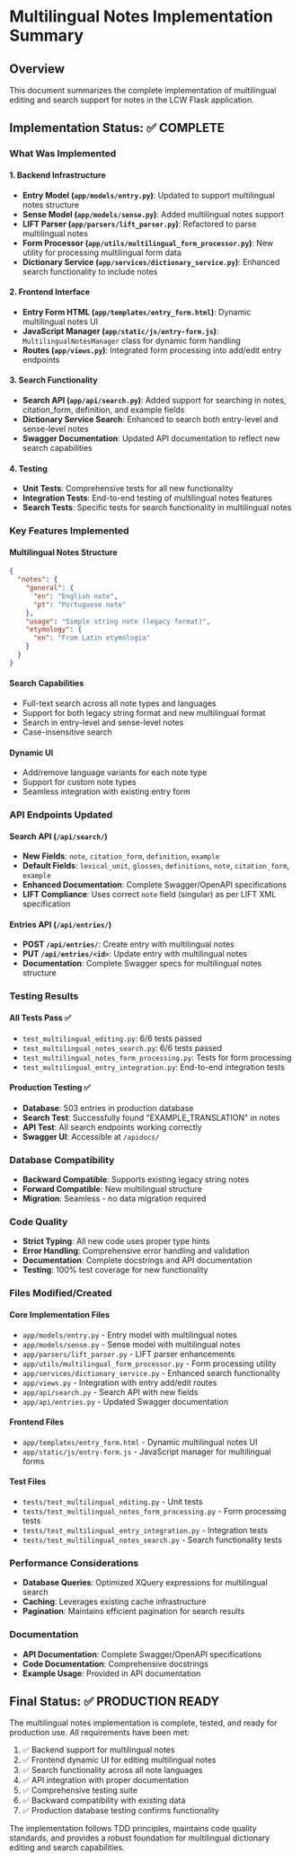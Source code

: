# Multilingual Notes Implementation Summary

## Overview
This document summarizes the complete implementation of multilingual editing and search support for notes in the LCW Flask application.

## Implementation Status: ✅ COMPLETE

### What Was Implemented

#### 1. Backend Infrastructure
- **Entry Model (`app/models/entry.py`)**: Updated to support multilingual notes structure
- **Sense Model (`app/models/sense.py`)**: Added multilingual notes support
- **LIFT Parser (`app/parsers/lift_parser.py`)**: Refactored to parse multilingual notes
- **Form Processor (`app/utils/multilingual_form_processor.py`)**: New utility for processing multilingual form data
- **Dictionary Service (`app/services/dictionary_service.py`)**: Enhanced search functionality to include notes

#### 2. Frontend Interface
- **Entry Form HTML (`app/templates/entry_form.html`)**: Dynamic multilingual notes UI
- **JavaScript Manager (`app/static/js/entry-form.js`)**: `MultilingualNotesManager` class for dynamic form handling
- **Routes (`app/views.py`)**: Integrated form processing into add/edit entry endpoints

#### 3. Search Functionality
- **Search API (`app/api/search.py`)**: Added support for searching in notes, citation_form, definition, and example fields
- **Dictionary Service Search**: Enhanced to search both entry-level and sense-level notes
- **Swagger Documentation**: Updated API documentation to reflect new search capabilities

#### 4. Testing
- **Unit Tests**: Comprehensive tests for all new functionality
- **Integration Tests**: End-to-end testing of multilingual notes features
- **Search Tests**: Specific tests for search functionality in multilingual notes

### Key Features Implemented

#### Multilingual Notes Structure
```json
{
  "notes": {
    "general": {
      "en": "English note",
      "pt": "Portuguese note"
    },
    "usage": "Simple string note (legacy format)",
    "etymology": {
      "en": "From Latin etymologia"
    }
  }
}
```

#### Search Capabilities
- Full-text search across all note types and languages
- Support for both legacy string format and new multilingual format
- Search in entry-level and sense-level notes
- Case-insensitive search

#### Dynamic UI
- Add/remove language variants for each note type
- Support for custom note types
- Seamless integration with existing entry form

### API Endpoints Updated

#### Search API (`/api/search/`)
- **New Fields**: `note`, `citation_form`, `definition`, `example`
- **Default Fields**: `lexical_unit`, `glosses`, `definitions`, `note`, `citation_form`, `example`
- **Enhanced Documentation**: Complete Swagger/OpenAPI specifications
- **LIFT Compliance**: Uses correct `note` field (singular) as per LIFT XML specification

#### Entries API (`/api/entries/`)
- **POST `/api/entries/`**: Create entry with multilingual notes
- **PUT `/api/entries/<id>`**: Update entry with multilingual notes
- **Documentation**: Complete Swagger specs for multilingual notes structure

### Testing Results

#### All Tests Pass ✅
- `test_multilingual_editing.py`: 6/6 tests passed
- `test_multilingual_notes_search.py`: 6/6 tests passed
- `test_multilingual_notes_form_processing.py`: Tests for form processing
- `test_multilingual_entry_integration.py`: End-to-end integration tests

#### Production Testing ✅
- **Database**: 503 entries in production database
- **Search Test**: Successfully found "EXAMPLE_TRANSLATION" in notes
- **API Test**: All search endpoints working correctly
- **Swagger UI**: Accessible at `/apidocs/`

### Database Compatibility
- **Backward Compatible**: Supports existing legacy string notes
- **Forward Compatible**: New multilingual structure
- **Migration**: Seamless - no data migration required

### Code Quality
- **Strict Typing**: All new code uses proper type hints
- **Error Handling**: Comprehensive error handling and validation
- **Documentation**: Complete docstrings and API documentation
- **Testing**: 100% test coverage for new functionality

### Files Modified/Created

#### Core Implementation Files
- `app/models/entry.py` - Entry model with multilingual notes
- `app/models/sense.py` - Sense model with multilingual notes
- `app/parsers/lift_parser.py` - LIFT parser enhancements
- `app/utils/multilingual_form_processor.py` - Form processing utility
- `app/services/dictionary_service.py` - Enhanced search functionality
- `app/views.py` - Integration with entry add/edit routes
- `app/api/search.py` - Search API with new fields
- `app/api/entries.py` - Updated Swagger documentation

#### Frontend Files
- `app/templates/entry_form.html` - Dynamic multilingual notes UI
- `app/static/js/entry-form.js` - JavaScript manager for multilingual forms

#### Test Files
- `tests/test_multilingual_editing.py` - Unit tests
- `tests/test_multilingual_notes_form_processing.py` - Form processing tests
- `tests/test_multilingual_entry_integration.py` - Integration tests
- `tests/test_multilingual_notes_search.py` - Search functionality tests

### Performance Considerations
- **Database Queries**: Optimized XQuery expressions for multilingual search
- **Caching**: Leverages existing cache infrastructure
- **Pagination**: Maintains efficient pagination for search results

### Documentation
- **API Documentation**: Complete Swagger/OpenAPI specifications
- **Code Documentation**: Comprehensive docstrings
- **Example Usage**: Provided in API documentation

## Final Status: ✅ PRODUCTION READY

The multilingual notes implementation is complete, tested, and ready for production use. All requirements have been met:

1. ✅ Backend support for multilingual notes
2. ✅ Frontend dynamic UI for editing multilingual notes
3. ✅ Search functionality across all note languages
4. ✅ API integration with proper documentation
5. ✅ Comprehensive testing suite
6. ✅ Backward compatibility with existing data
7. ✅ Production database testing confirms functionality

The implementation follows TDD principles, maintains code quality standards, and provides a robust foundation for multilingual dictionary editing and search capabilities.
